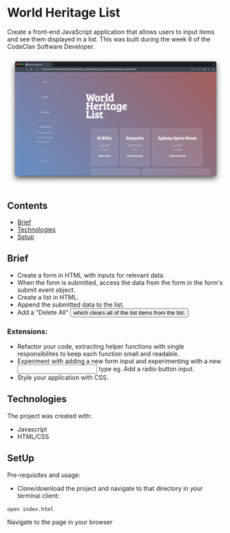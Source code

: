 # World Heritage List

Create a front-end JavaScript application that allows users to input items and see them displayed in a list. This was built during the week 6 of the CodeClan Software Developer.

![](https://github.com/ByAnthony/world_heritage_list/blob/main/images/Screenshot%202021-10-09%20at%2015.07.38.png?raw=true)

## Contents
* [Brief](#brief)
* [Technologies](#technologies)
* [Setup](#setup)

## Brief
- Create a form in HTML with inputs for relevant data.
- When the form is submitted, access the data from the form in the form's submit event object.
- Create a list in HTML.
- Append the submitted data to the list.
- Add a "Delete All" <button> which clears all of the list items from the list.

### Extensions:
- Refactor your code, extracting helper functions with single responsibilites to keep each function small and readable.
- Experiment with adding a new form input and experimenting with a new <input> type eg. Add a radio button input.
- Style your application with CSS.

## Technologies
The project was created with:
- Javascript
- HTML/CSS

## SetUp
Pre-requisites and usage:
- Clone/download the project and navigate to that directory in your terminal client:
```
open index.html
```
Navigate to the page in your browser
